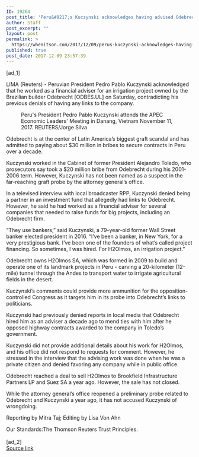 ```yaml
---
ID: 19264
post_title: 'Peru&#8217;s Kuczynski acknowledges having advised Odebrecht project'
author: Staff
post_excerpt: ""
layout: post
permalink: >
  https://whenitson.com/2017/12/09/perus-kuczynski-acknowledges-having-advised-odebrecht-project/
published: true
post_date: 2017-12-09 23:57:39
---
```

 [ad_1]
<br><div data-reactid="31"><p data-reactid="32">LIMA (Reuters) - Peruvian President Pedro Pablo Kuczynski acknowledged that he worked as a financial adviser for an irrigation project owned by the Brazilian builder Odebrecht [ODBES.UL] on Saturday, contradicting his previous denials of having any links to the company. </p><div class="PrimaryAsset_container_2pnvl" data-reactid="33"><div class="Image_container_1tVQo" data-reactid="34"><figure tabindex="-1" data-reactid="35"/><figcaption data-reactid="38"><span class="Image_caption_KoNH1" data-reactid="39">Peru's President Pedro Pablo Kuczynski attends the APEC Economic Leaders' Meeting in Danang, Vietnam November 11, 2017. REUTERS/Jorge Silva</span></figcaption></div></div><p data-reactid="40">Odebrecht is at the center of Latin America’s biggest graft scandal and has admitted to paying about $30 million in bribes to secure contracts in Peru over a decade. </p><p data-reactid="41">Kuczynski worked in the Cabinet of former President Alejandro Toledo, who prosecutors say took a $20 million bribe from Odebrecht during his 2001-2006 term. However, Kuczynski has not been named as a suspect in the far-reaching graft probe by the attorney general’s office. </p><p data-reactid="42">In a televised interview with local broadcaster RPP, Kuczynski denied being a partner in an investment fund that allegedly had links to Odebrecht. However, he said he had worked as a financial adviser for several companies that needed to raise funds for big projects, including an Odebrecht firm. </p><p data-reactid="43">“They use bankers,” said Kuczynski, a 79-year-old former Wall Street banker elected president in 2016. “I’ve been a banker, in New York, for a very prestigious bank. I’ve been one of the founders of what’s called project financing. So sometimes, I was hired. For H2Olmos, an irrigation project.” </p><p data-reactid="44">Odebrecht owns H2Olmos SA, which was formed in 2009 to build and operate one of its landmark projects in Peru - carving a 20-kilometer (12-mile) tunnel through the Andes to transport water to irrigate agricultural fields in the desert. </p><p data-reactid="45">Kuczynski’s comments could provide more ammunition for the opposition-controlled Congress as it targets him in its probe into Odebrecht’s links to politicians. </p><p data-reactid="46">Kuczynski had previously denied reports in local media that Odebrecht hired him as an adviser a decade ago to mend ties with him after he opposed highway contracts awarded to the company in Toledo’s government. </p><p data-reactid="47">Kuczynski did not provide additional details about his work for H2Olmos, and his office did not respond to requests for comment. However, he stressed in the interview that the advising work was done when he was a private citizen and denied favoring any company while in public office. </p><p data-reactid="48">Odebrecht reached a deal to sell H2Olmos to Brookfield Infrastructure Partners LP and Suez SA a year ago. However, the sale has not closed. </p><p data-reactid="49">While the attorney general’s office reopened a preliminary probe related to Odebrecht and Kuczynski a year ago, it has not accused Kuczynski of wrongdoing. </p><div class="Attribution_attribution_o4ojT" data-reactid="50"><p class="Attribution_content_27_rw" data-reactid="51">Reporting by Mitra Taj; Editing by Lisa Von Ahn</p></div><div class="ArticleBody_trustBadgeContainer_1_iEv" data-reactid="52"><span class="ArticleBody_trustBadgeTitle_3xFqc" data-reactid="53">Our Standards:</span><span class="trustBadgeUrl" data-reactid="54">The Thomson Reuters Trust Principles.</span></div></div>
<br>[ad_2]
<br><a href="http://feeds.reuters.com/~r/Reuters/worldNews/~3/LnlNmiedBXI/perus-kuczynski-acknowledges-having-advised-odebrecht-project-idUSKBN1E30OX">Source link </a>
